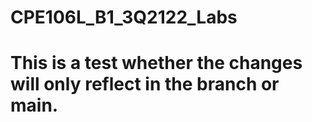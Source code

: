 # CPE106L_B1_3Q2122_Labs


# This is a test whether the changes will only reflect in the branch or main.